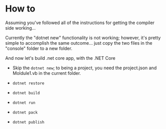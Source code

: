 # How to

Assuming you've followed all of the instructions for getting the compiler side working...

Currently the "dotnet new" functionality is not working; however, it's pretty simple to accomplish the same
outcome... just copy the two files in the "console" folder to a new folder.

And now let's build .net core app, with the .NET Core

- Skip the `dotnet new`; to being a project, you need the project.json and Moldule1.vb in the current folder. 

- `dotnet restore`
- `dotnet build`
- `dotnet run`
- `dotnet pack`
- `dotnet publish`